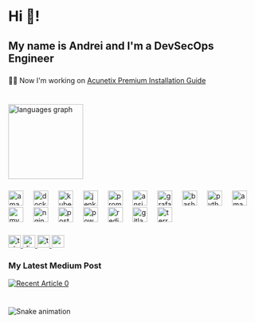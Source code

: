 <h1 align="left">Hi 👋!</h1>
<h2 align="left">My name is Andrei and I'm a DevSecOps Engineer</h2>

###

<p align="left">🧑‍💻 Now I'm working on <a href="https://github.com/GlTIab/acunetix-premium">Acunetix Premium Installation Guide</a></p>


###

<br clear="both">

<div align="left">
  <img src="https://github-readme-stats.vercel.app/api/top-langs?username=GlTIab&locale=en&hide_title=false&layout=compact&card_width=320&langs_count=5&theme=github_dark&hide_border=false" height="150" alt="languages graph"  />
</div>

###

<div align="left">
  <img src="https://skillicons.dev/icons?i=aws" height="30" alt="amazonwebservices logo"  />
  <img width="12" />
  <img src="https://skillicons.dev/icons?i=docker" height="30" alt="docker logo"  />
  <img width="12" />
  <img src="https://skillicons.dev/icons?i=kubernetes" height="30" alt="kubernetes logo"  />
  <img width="12" />
  <img src="https://skillicons.dev/icons?i=jenkins" height="30" alt="jenkins logo"  />
  <img width="12" />
  <img src="https://skillicons.dev/icons?i=prometheus" height="30" alt="prometheus logo"  />
  <img width="12" />
  <img src="https://skillicons.dev/icons?i=ansible" height="30" alt="ansible logo"  />
  <img width="12" />
  <img src="https://skillicons.dev/icons?i=grafana" height="30" alt="grafana logo"  />
  <img width="12" />
  <img src="https://skillicons.dev/icons?i=bash" height="30" alt="bash logo"  />
  <img width="12" />
  <img src="https://cdn.jsdelivr.net/gh/devicons/devicon/icons/python/python-original.svg" height="30" alt="python logo"  />
  <img width="12" />
  <img src="https://skillicons.dev/icons?i=dynamodb" height="30" alt="amazondynamodb logo"  />
  <img width="12" />
  <img src="https://skillicons.dev/icons?i=mysql" height="30" alt="mysql logo"  />
  <img width="12" />
  <img src="https://skillicons.dev/icons?i=nginx" height="30" alt="nginx logo"  />
  <img width="12" />
  <img src="https://skillicons.dev/icons?i=postgres" height="30" alt="postgresql logo"  />
  <img width="12" />
  <img src="https://skillicons.dev/icons?i=powershell" height="30" alt="powershell logo"  />
  <img width="12" />
  <img src="https://skillicons.dev/icons?i=redis" height="30" alt="redis logo"  />
  <img width="12" />
  <img src="https://skillicons.dev/icons?i=gitlab" height="30" alt="gitlab logo"  />
  <img width="12" />
  <img src="https://cdn.jsdelivr.net/gh/devicons/devicon/icons/terraform/terraform-original.svg" height="30" alt="terraform logo"  />
</div>

###

<div align="left">
  <a href="https://t.me/gitlab_runner" target="_blank">
    <img src="https://img.shields.io/static/v1?message=Telegram&logo=telegram&label=&color=2CA5E0&logoColor=white&labelColor=&style=plastic" height="25" alt="telegram logo"  />
  </a>
  <a href="https://discord.com/users/227668964333846528" target="_blank">
    <img src="https://img.shields.io/static/v1?message=Discord&logo=discord&label=&color=7289DA&logoColor=white&labelColor=&style=plastic" height="25" alt="discord logo"  />
  </a>
  <a href="https://tryhackme.com/p/DevSec0ps" target="_blank">
    <img src="https://img.shields.io/static/v1?message=TryHackMe&logo=tryhackme&label=&color=88cc14&logoColor=white&labelColor=&style=plastic" height="25" alt="tryhackme logo"  />
  </a>
  <a href="https://medium.com/@DevSec0ps" target="_blank">
    <img src="https://img.shields.io/static/v1?message=Medium&logo=medium&label=&color=12100E&logoColor=white&labelColor=&style=plastic" height="25" alt="medium logo"  />
  </a>
</div>

###

<h3 align="left">My Latest Medium Post</h3>

<a target="_blank" rel="noopener noreferrer" href="https://github-readme-medium-recent-article.vercel.app/medium/@DevSec0ps/0">
    <img src="https://github-readme-medium-recent-article.vercel.app/medium/@DevSec0ps/0" alt="Recent Article 0" width="auto" height="auto">
</a>

###
<br clear="both">
<img src="https://raw.githubusercontent.com/GlTIab/GlTIab/output/snake.svg" alt="Snake animation" />
